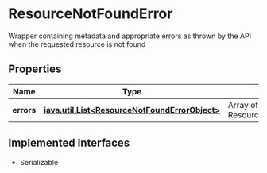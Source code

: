 

# ResourceNotFoundError

Wrapper containing metadata and appropriate errors as thrown by the API when the requested resource is not found

## Properties

Name | Type | Description | Notes
------------ | ------------- | ------------- | -------------
**errors** | [**java.util.List&lt;ResourceNotFoundErrorObject&gt;**](ResourceNotFoundErrorObject.md) | Array of ResourceNotFoundErrorObject | 


## Implemented Interfaces

* Serializable


